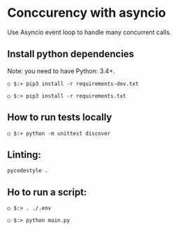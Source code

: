 # Conccurency with asyncio
  Use Asyncio event loop to handle many concurrent calls.

## Install python dependencies
  Note: you need to have Python: 3.4+.
  
  `○ $:> pip3 install -r requirements-dev.txt`
  
  `○ $:> pip3 install -r requirements.txt`


## How to run tests locally

`○ $:> python -m unittest discover`

## Linting:
`pycodestyle .`

## Ho to run a script:

`○ $:> . ./.env`

`○ $:> python main.py`
